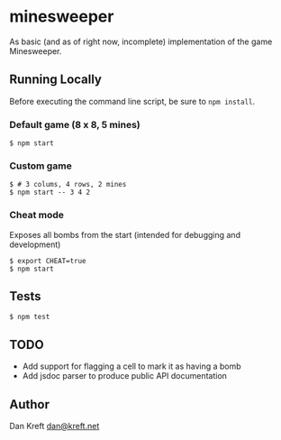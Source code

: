 minesweeper
===

As basic (and as of right now, incomplete) implementation of the game Minesweeper.

## Running Locally

Before executing the command line script, be sure to `npm install`.

### Default game (8 x 8, 5 mines)

```
$ npm start
```

### Custom game

```
$ # 3 colums, 4 rows, 2 mines
$ npm start -- 3 4 2
```

### Cheat mode

Exposes all bombs from the start (intended for debugging and
development)

```
$ export CHEAT=true
$ npm start
```

## Tests

```
$ npm test
```

## TODO

* Add support for flagging a cell to mark it as having a bomb
* Add jsdoc parser to produce public API documentation

## Author

Dan Kreft <dan@kreft.net>
